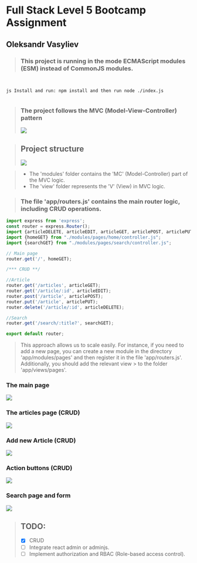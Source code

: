 # Full Stack Level 5 Bootcamp Assignment
## Oleksandr Vasyliev

> ### This project is running in the mode ECMAScript modules (ESM) instead of CommonJS modules.


```


js Install and run: npm install and then run node ./index.js 


```


> ### The project follows the MVC (Model-View-Controller) pattern
> ![](https://joxi.ru/vAWa9exTK1QwBm.jpg)


> ## Project structure
> ![](https://joxi.ru/LmG1BpzFbe96XA.jpg)

> * The 'modules' folder contains the 'MC' (Model-Controller) part of the MVC logic.
> * The 'view' folder represents the 'V' (View) in MVC logic.


> ### The file 'app/routers.js' contains the main router logic, including CRUD operations.
```js 
import express from 'express';
const router = express.Router();
import {articleDELETE, articleEDIT, articleGET, articlePOST, articlePUT} from "./modules/pages/article/controller.js";
import {homeGET} from "./modules/pages/home/controller.js";
import {searchGET} from "./modules/pages/search/controller.js";

// Main page
router.get('/', homeGET);

/*** CRUD **/

//Article
router.get('/articles', articleGET);
router.get('/article/:id', articleEDIT);
router.post('/article', articlePOST);
router.put('/article', articlePUT);
router.delete('/article/:id', articleDELETE);

//Search
router.get('/search/:title?', searchGET);

export default router;
```

> This approach allows us to scale easily. For instance, if you need to add a new page, you can create a new module in the
> directory 'app/modules/pages' and then register it in the file 'app/routers.js'. Additionally, you should add the relevant
> view > to the folder 'app/views/pages'.

###  The main page

![](https://joxi.ru/E2p4ynwUV9MZP2.jpg)

### The articles page (CRUD)

![](https://joxi.ru/xAeqKXjh6pxQJA.jpg)

### Add new Article (CRUD)

![](https://joxi.ru/1A5PBJnHknyeG2.jpg)

### Action buttons (CRUD)

![](https://joxi.ru/Y2LJ9DWie9J0vr.jpg)

### Search page and form

![](https://joxi.ru/l2ZO9YyikwW9NA.jpg)

> ## TODO:
> * [x] CRUD
> * [ ] Integrate react admin or adminjs.
> * [ ] Implement authorization  and  RBAC (Role-based access control). 
